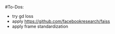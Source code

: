 #To-Dos:
- try gd loss
- apply https://github.com/facebookresearch/faiss
- apply frame standardization
